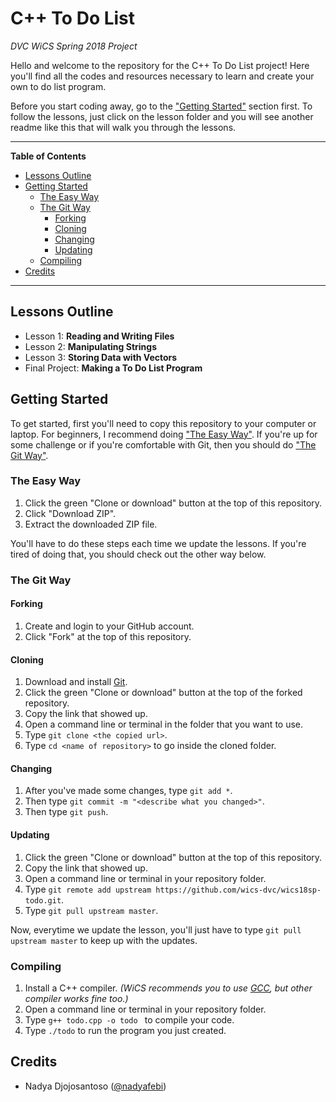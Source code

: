 # C++ To Do List
*DVC WiCS Spring 2018 Project*

Hello and welcome to the repository for the C++ To Do List project! Here you'll find all the codes and resources necessary to learn and create your own to do list program.

Before you start coding away, go to the ["Getting Started"](#getting-started) section first. To follow the lessons, just click on the lesson folder and you will see another readme like this that will walk you through the lessons.

---

**Table of Contents**

* [Lessons Outline](#lessons-outline)
* [Getting Started](#getting-started)
  * [The Easy Way](#the-easy-way)
  * [The Git Way](#the-git-way)
    * [Forking](#forking)
    * [Cloning](#cloning)
    * [Changing](#changing)
    * [Updating](#updating)
  * [Compiling](#compiling)
* [Credits](#credits)

---

## Lessons Outline

* Lesson 1: **Reading and Writing Files**
* Lesson 2: **Manipulating Strings**
* Lesson 3: **Storing Data with Vectors**
* Final Project: **Making a To Do List Program**

## Getting Started

To get started, first you'll need to copy this repository to your computer or laptop. For beginners, I recommend doing ["The Easy Way"](#the-easy-way). If you're up for some challenge or if you're comfortable with Git, then you should do ["The Git Way"](#the-github-way).

### The Easy Way

1. Click the green "Clone or download" button at the top of this repository.
2. Click "Download ZIP".
3. Extract the downloaded ZIP file.

You'll have to do these steps each time we update the lessons. If you're tired of doing that, you should check out the other way below.

### The Git Way

#### Forking

1. Create and login to your GitHub account.
2. Click "Fork" at the top of this repository.

#### Cloning

1. Download and install [Git](https://git-scm.com/).
2. Click the green "Clone or download" button at the top of the forked repository.
3. Copy the link that showed up.
4. Open a command line or terminal in the folder that you want to use.
5. Type `git clone <the copied url>`.
6. Type `cd <name of repository>` to go inside the cloned folder.

#### Changing

1. After you've made some changes, type `git add *`.
2. Then type `git commit -m "<describe what you changed>"`.
3. Then type `git push`.

#### Updating

1. Click the green "Clone or download" button at the top of this repository.
2. Copy the link that showed up.
3. Open a command line or terminal in your repository folder.
4. Type `git remote add upstream https://github.com/wics-dvc/wics18sp-todo.git`.
6. Type `git pull upstream master`.

Now, everytime we update the lesson, you'll just have to type `git pull upstream master` to keep up with the updates.

### Compiling

1. Install a C++ compiler. *(WiCS recommends you to use [GCC](https://gcc.gnu.org/), but other compiler works fine too.)*
1. Open a command line or terminal in your repository folder.
2. Type `g++ todo.cpp -o todo ` to compile your code.
3. Type `./todo` to run the program you just created.

## Credits

* Nadya Djojosantoso ([@nadyafebi](http://github.com/nadyafebi))
